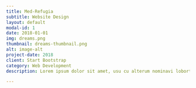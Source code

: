 ```yaml
---
title: Med-Refugia
subtitle: Website Design
layout: default
modal-id: 1
date: 2018-01-01
img: dreams.png
thumbnail: dreams-thumbnail.png
alt: image-alt
project-date: 2018
client: Start Bootstrap
category: Web Development
description: Lorem ipsum dolor sit amet, usu cu alterum nominavi lobortis. At duo novum diceret. Tantas apeirian vix et, usu sanctus postulant inciderint ut, populo diceret necessitatibus in vim. Cu eum dicam feugiat noluisse.

---
```

